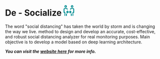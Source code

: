 # De - Socialize <img src=website/assets/img/distance.png width="35" title="De - Socialize" alt = "De-Socializr">
The word "social distancing" has taken the world by storm and is changing the way we live. method to design and develop an accurate, cost-effective, and robust social distancing analyzer for real monitoring purposes. Main objective is to develop a model based on deep learning architecture.

***You can visit the [website here](https://github.com/user/repo/blob/branch/other_file.md) for more info.***


